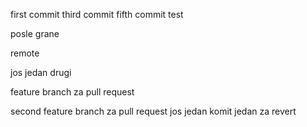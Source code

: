 first commit
third commit
fifth commit
test

posle grane

remote

jos jedan
drugi

feature branch za pull request

second feature branch za pull request
jos jedan komit
jedan za revert
